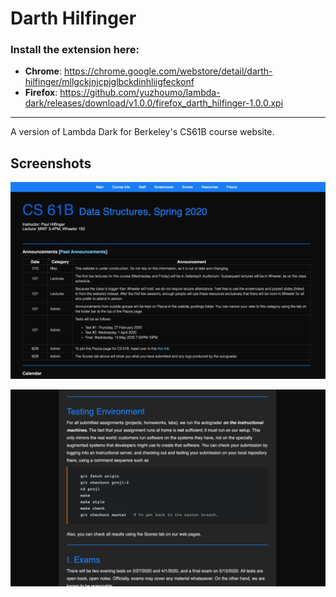 # Darth Hilfinger
### Install the extension here:
- **Chrome**: https://chrome.google.com/webstore/detail/darth-hilfinger/mllgckjnjcpjglbckdinhliigfeckonf
- **Firefox**: https://github.com/yuzhoumo/lambda-dark/releases/download/v1.0.0/firefox_darth_hilfinger-1.0.0.xpi
---

A version of Lambda Dark for Berkeley's CS61B course website.

## Screenshots

![Homepage Screenshot](/screenshots/screenshot1.png)

![Assignment Page Screenshot](/screenshots/screenshot2.png)
